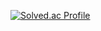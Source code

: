 [![Solved.ac Profile](http://mazassumnida.wtf/api/v2/generate_badge?boj=cjswogywo)](https://solved.ac/cjswogywo/)
